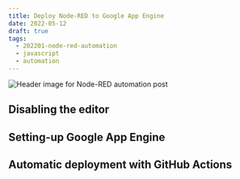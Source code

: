 ```yaml
---
title: Deploy Node-RED to Google App Engine
date: 2022-05-12
draft: true
tags:
  - 202201-node-red-automation
  - javascript
  - automation
---
```


![Header image for Node-RED automation post](/deploy-node-red-gcp/header.png)

## Disabling the editor

## Setting-up Google App Engine

## Automatic deployment with GitHub Actions
